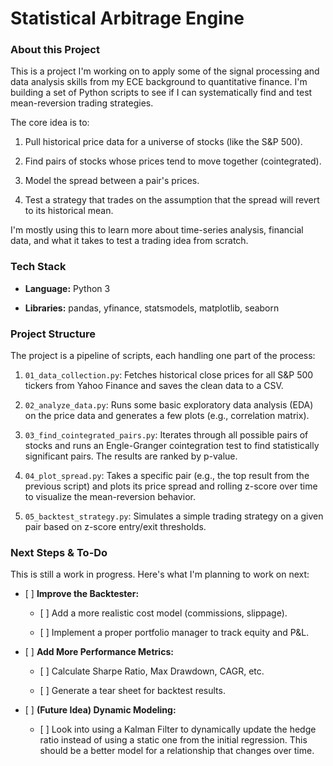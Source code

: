 # Statistical Arbitrage Engine

### About this Project

This is a project I'm working on to apply some of the signal processing and data analysis skills from my ECE background to quantitative finance. I'm building a set of Python scripts to see if I can systematically find and test mean-reversion trading strategies.

The core idea is to:

1. Pull historical price data for a universe of stocks (like the S&P 500).

2. Find pairs of stocks whose prices tend to move together (cointegrated).

3. Model the spread between a pair's prices.

4. Test a strategy that trades on the assumption that the spread will revert to its historical mean.

I'm mostly using this to learn more about time-series analysis, financial data, and what it takes to test a trading idea from scratch.

### Tech Stack

* **Language:** Python 3

* **Libraries:** pandas, yfinance, statsmodels, matplotlib, seaborn

### Project Structure

The project is a pipeline of scripts, each handling one part of the process:

1. `01_data_collection.py`: Fetches historical close prices for all S&P 500 tickers from Yahoo Finance and saves the clean data to a CSV.

2. `02_analyze_data.py`: Runs some basic exploratory data analysis (EDA) on the price data and generates a few plots (e.g., correlation matrix).

3. `03_find_cointegrated_pairs.py`: Iterates through all possible pairs of stocks and runs an Engle-Granger cointegration test to find statistically significant pairs. The results are ranked by p-value.

4. `04_plot_spread.py`: Takes a specific pair (e.g., the top result from the previous script) and plots its price spread and rolling z-score over time to visualize the mean-reversion behavior.

5. `05_backtest_strategy.py`: Simulates a simple trading strategy on a given pair based on z-score entry/exit thresholds.

### Next Steps & To-Do

This is still a work in progress. Here's what I'm planning to work on next:

* \[ \] **Improve the Backtester:**

  * \[ \] Add a more realistic cost model (commissions, slippage).

  * \[ \] Implement a proper portfolio manager to track equity and P&L.

* \[ \] **Add More Performance Metrics:**

  * \[ \] Calculate Sharpe Ratio, Max Drawdown, CAGR, etc.

  * \[ \] Generate a tear sheet for backtest results.

* \[ \] **(Future Idea) Dynamic Modeling:**

  * \[ \] Look into using a Kalman Filter to dynamically update the hedge ratio instead of using a static one from the initial regression. This should be a better model for a relationship that changes over time.
